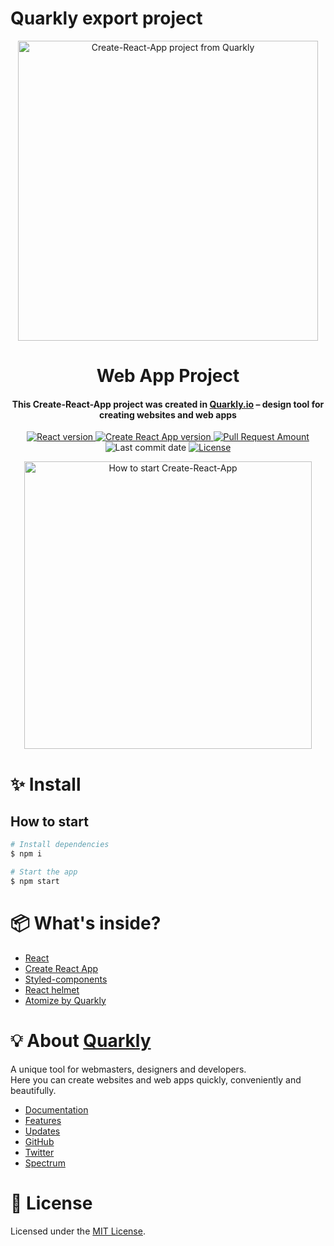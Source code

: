 # Quarkly export project
<p align="center">
  <img src="http://uploads.quarkly.io/readme/cra/readme-quarkly-and-cra.png" width="480px" alt="Create-React-App project from Quarkly">
</p>

<h1 align="center">Web App Project</h1>

<h4 align="center">This Create-React-App project was created in <a href="https://quarkly.io/" target="_blank">Quarkly.io</a> – design tool for creating websites and web apps</h4>

<p align="center">
  <a href="https://reactjs.org/">
    <img src="https://badgen.net/badge/React/16.13.0/cyan" 
         alt="React version" />
  </a>
  <a href="https://github.com/facebook/create-react-app">
    <img src="https://badgen.net/badge/Create React App/3.4.0/blue" 
         alt="Create React App version" />
  </a>
  
  <a href="https://github.com/GatewayGlobal/QApp/pulls">
    <img src="https://badgen.net/github/prs/GatewayGlobal/QApp" alt="Pull Request Amount">
  </a>
  <img src="https://badgen.net/github/last-commit/GatewayGlobal/QApp" alt="Last commit date" />
            
  <a href="./LICENSE">
    <img src="https://badgen.net/badge/license/MIT/blue"
         alt="License">
  </a>
</p>


<p align="center">
<img src="http://uploads.quarkly.io/readme/cra/how-to-start-create-react-app.gif" width="460px" alt="How to start Create-React-App">
</p>

# ✨ Install

## How to start

```bash
# Install dependencies
$ npm i

# Start the app
$ npm start
```

# 📦 What's inside?

- [React](https://reactjs.org/)
- [Create React App](https://github.com/facebook/create-react-app)
- [Styled-components](https://styled-components.com/)
- [React helmet](https://github.com/nfl/react-helmet)
- [Atomize by Quarkly](https://atomize.quarkly.io/)


# 💡 About [Quarkly](https://quarkly.io)
<p>
A unique tool for webmasters, designers and developers.
<br>
Here you can create websites and web apps quickly, conveniently and beautifully.
</p>

- [Documentation](https://quarkly.io/docs)
- [Features](https://quarkly.io/features)
- [Updates](https://quarkly.io/updates)
- [GitHub](https://github.com/quarkly)
- [Twitter](https://twitter.com/quarklyapp)
- [Spectrum](https://spectrum.chat/quarkly)

# 📝 License
Licensed under the [MIT License](./LICENSE).
